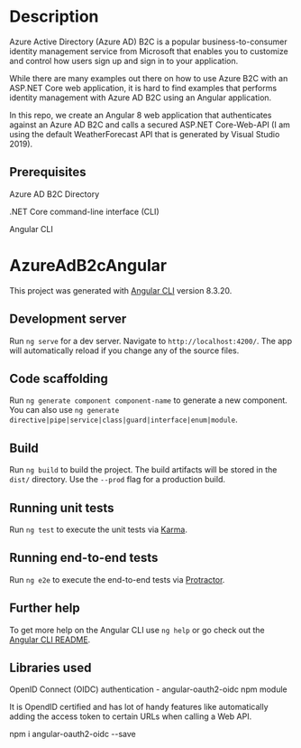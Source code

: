 # Description

Azure Active Directory (Azure AD) B2C is a popular business-to-consumer identity management service from Microsoft that enables you to customize and control how users sign up and sign in to your application.

While there are many examples out there on how to use Azure B2C with an ASP.NET Core web application, it is hard to find examples that performs identity management with Azure AD B2C using an Angular application.

In this repo, we create an Angular 8 web application that authenticates against an Azure AD B2C and calls a secured ASP.NET Core-Web-API (I am using the default WeatherForecast API that is generated by Visual Studio 2019).

## Prerequisites

Azure AD B2C Directory

.NET Core command-line interface (CLI)

Angular CLI


# AzureAdB2cAngular

This project was generated with [Angular CLI](https://github.com/angular/angular-cli) version 8.3.20.

## Development server

Run `ng serve` for a dev server. Navigate to `http://localhost:4200/`. The app will automatically reload if you change any of the source files.

## Code scaffolding

Run `ng generate component component-name` to generate a new component. You can also use `ng generate directive|pipe|service|class|guard|interface|enum|module`.

## Build

Run `ng build` to build the project. The build artifacts will be stored in the `dist/` directory. Use the `--prod` flag for a production build.

## Running unit tests

Run `ng test` to execute the unit tests via [Karma](https://karma-runner.github.io).

## Running end-to-end tests

Run `ng e2e` to execute the end-to-end tests via [Protractor](http://www.protractortest.org/).

## Further help

To get more help on the Angular CLI use `ng help` or go check out the [Angular CLI README](https://github.com/angular/angular-cli/blob/master/README.md).

## Libraries used

OpenID Connect (OIDC) authentication -  angular-oauth2-oidc npm module

It is OpendID certified and has lot of handy features like automatically adding the access token to certain URLs when calling a Web API.

npm i angular-oauth2-oidc --save
